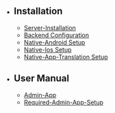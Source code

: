 - ## Installation
    - [Server-Installation](/{{route}}/{{version}}/server-setup)
    - [Backend Configuration](/{{route}}/{{version}}/backend-setup)
    - [Native-Android Setup](/{{route}}/{{version}}/android-setup)
    - [Native-Ios Setup](/{{route}}/{{version}}/ios-setup)
    - [Native-App-Translation Setup](/{{route}}/{{version}}/translation-setup)


- ## User Manual
    - [Admin-App](/{{route}}/{{version}}/admin-user-manual)
    - [Required-Admin-App-Setup](/{{route}}/{{version}}/required-setup)

